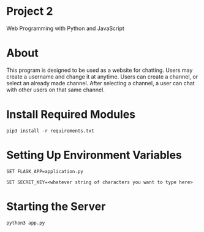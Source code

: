 # Project 2

Web Programming with Python and JavaScript

# About #
This program is designed to be used as a website for chatting.  Users may create a username and change it at anytime.  Users can create a channel, or select an already made channel.  After selecting a channel, a user can chat with other users on that same channel.

# Install Required Modules #

	pip3 install -r requirements.txt

# Setting Up Environment Variables #

	SET FLASK_APP=application.py

	SET SECRET_KEY=<whatever string of characters you want to type here>

# Starting the Server #
	
	python3 app.py
